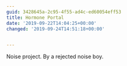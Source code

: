 ```yaml
---
guid: 3428645a-2c95-4f55-ad4c-ed60054eff53
title: Hormone Portal
date: '2019-09-22T14:04:25+00:00'
changed: '2019-09-24T14:51:18+00:00'


---
```


Noise project. By a rejected noise boy. 
